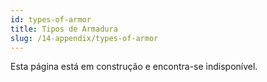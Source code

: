 ```yaml
---
id: types-of-armor
title: Tipos de Armadura
slug: /14-appendix/types-of-armor
---
```


Esta página está em construção e encontra-se indisponível.
